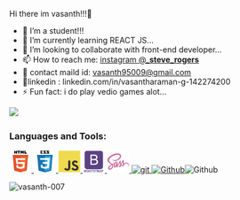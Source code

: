  Hi there im vasanth!!!👋

- 🔭 I’m a student!!!
- 🌱 I’m currently learning REACT JS...
- 👯 I’m looking to collaborate with front-end developer...
- 📫 How to reach me: [instagram @___steve_rogers__](https://www.instagram.com/invites/contact/?i=1n76d76fitdv9&utm_content=2uwo1px)
- 📩 contact maild id: vasanth95009@gmail.com
- 🔗linkedin : linkedin.com/in/vasantharaman-g-142274200
- ⚡ Fun fact: i do play vedio games alot...
<img src="https://github-readme-stats.vercel.app/api?username=vasanth-007&&show_icons=true&title_color=ffffff&icon_color=bb2acf&text_color=daf7dc&bg_color=151515">
<h3 align="left">Languages and Tools:</h3>
<p align="left"> <a href="https://www.w3.org/html/" target="_blank"> <img src="https://raw.githubusercontent.com/devicons/devicon/master/icons/html5/html5-original-wordmark.svg" alt="html5" width="40" height="40"/> </a><a href="https://www.w3schools.com/css/" target="_blank"> <img src="https://raw.githubusercontent.com/devicons/devicon/master/icons/css3/css3-original-wordmark.svg" alt="css3" width="40" height="40"/> </a>
 <a href="https://developer.mozilla.org/en-US/docs/Web/JavaScript" target="_blank"> <img src="https://raw.githubusercontent.com/devicons/devicon/master/icons/javascript/javascript-original.svg" alt="javascript" width="40" height="40"/> </a>
  <a href="https://getbootstrap.com" target="_blank"> <img src="https://raw.githubusercontent.com/devicons/devicon/master/icons/bootstrap/bootstrap-plain-wordmark.svg" alt="bootstrap" width="40" height="40"/> </a> 
 <a href="https://sass-lang.com" target="_blank"> <img src="https://raw.githubusercontent.com/devicons/devicon/master/icons/sass/sass-original.svg" alt="sass" width="40" height="40"/> </a> <a href="https://git-scm.com/" target="_blank"> <img src="https://www.vectorlogo.zone/logos/git-scm/git-scm-icon.svg" alt="git" width="40" height="40"/> </a>
<a href="https://github.com/vasanth-007" target="_blank">  <img src="https://cdn.afterdawn.fi/v3/news/original/github-logo.png" alt="Github" height="40" width="40"></a><img src="https://user-images.githubusercontent.com/49339/32078127-102bbcfe-baa6-11e7-8ab9-b04dcad2035e.png" alt="Github" height="40" width="40"> </p>
<p><img align="left" src="https://github-readme-stats.vercel.app/api/top-langs?username=vasanth-007&show_icons=true&locale=en&layout=compact" alt="vasanth-007" /></p>
 

